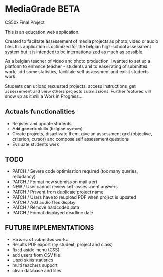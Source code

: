 # MediaGrade BETA
CS50x Final Project

This is an education web application.

Created to facilitate assessement of media projects as photo, video or audio files
this application is optimized for the belgian high-school assessment system but it is intended to be internationalized as much as possible. 

As a belgian teacher of video and photo production, I wanted to set up a platform to enhance teacher - students and to ease rating of submitted work, add some statistics, facilitate self assessment and exibit students work.

Students can upload requested projects, access instructions, get assessement and view others projects submissions.
Further features will show up as it still a Work in Progress...


Actuals functionalities
-----------------------
- Register and update students,
- Add generic skills (belgian system)
- Create projects, disactivate them, give an assessment grid (objective, criterion, cursor) and compose self assessment questions
- Evaluate students work

TODO
----

- PATCH / Severe code optimisation required (too many queries, redudancy).
- PATCH / Format new submission mail alert
- NEW   / User cannot review self-assessment answers
- PATCH / Prevent from duplicate project name
- PATCH / Users have to reupload PDF when project is updated
- PATCH / Add audio files display 
- PATCH / Remove hardcoded data
- PATCH / Format displayed deadline date

FUTURE IMPLEMENTATIONS
----------------------

- Historic of submitted works
- Results PDF export (by student, project and class)
- fixed aside menu (CSS)
- add users from CSV file
- Used skills statistics
- multi teachers support
- clean database and files
